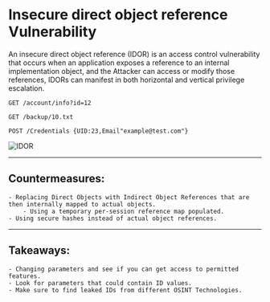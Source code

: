 # Insecure direct object reference Vulnerability

An insecure direct object reference (IDOR) is an access control vulnerability that occurs when an application exposes a reference to an internal implementation object, and the Attacker can access or modify those references, IDORs can manifest in both horizontal and vertical privilege escalation.


`GET /account/info?id=12`

`GET /backup/10.txt`

`POST /Credentials
	{UID:23,Email"example@test.com"}
`

![IDOR](https://securiumsolutions.com/blog/wp-content/uploads/2020/11/idor-1024x512.png)

***

## Countermeasures:

	- Replacing Direct Objects with Indirect Object References that are then internally mapped to actual objects.
		- Using a temporary per-session reference map populated.
	- Using secure hashes instead of actual object references.

***

## Takeaways: 

	- Changing parameters and see if you can get access to permitted features.
	- Look for parameters that could contain ID values.
	- Make sure to find leaked IDs from different OSINT Technologies.

